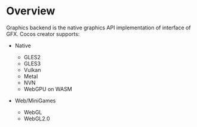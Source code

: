 # Overview

Graphics backend is the native graphics API implementation of interface of GFX. Cocos creator supports:

- Native
    - GLES2
    - GLES3
    - Vulkan
    - Metal
    - NVN
    - WebGPU on WASM

- Web/MiniGames
    - WebGL
    - WebGL2.0

